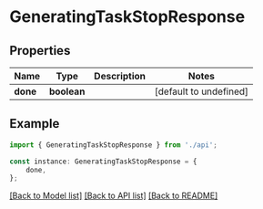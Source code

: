 # GeneratingTaskStopResponse


## Properties

Name | Type | Description | Notes
------------ | ------------- | ------------- | -------------
**done** | **boolean** |  | [default to undefined]

## Example

```typescript
import { GeneratingTaskStopResponse } from './api';

const instance: GeneratingTaskStopResponse = {
    done,
};
```

[[Back to Model list]](../README.md#documentation-for-models) [[Back to API list]](../README.md#documentation-for-api-endpoints) [[Back to README]](../README.md)
